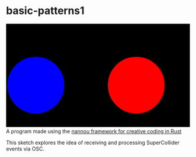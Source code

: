 # basic-patterns1
![alt](screen2.png)
A program made using the [nannou framework for creative coding in Rust](https://nannou.cc)

This sketch explores the idea of receiving and processing SuperCollider events via OSC. 

